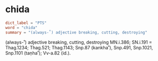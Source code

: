 # chida

``` toml
dict_label = "PTS"
word = "chida"
summary = "(always-˚) adjective breaking, cutting, destroying"
```

(always\-˚) adjective breaking, cutting, destroying MN.i.386; SN.i.191 = Thag.1234; Thag.521; Thag.1143; Snp.87 (kankha˚), Snp.491, Snp.1021, Snp.1101 (taṇha˚); Vv\-a.82 (id.).

